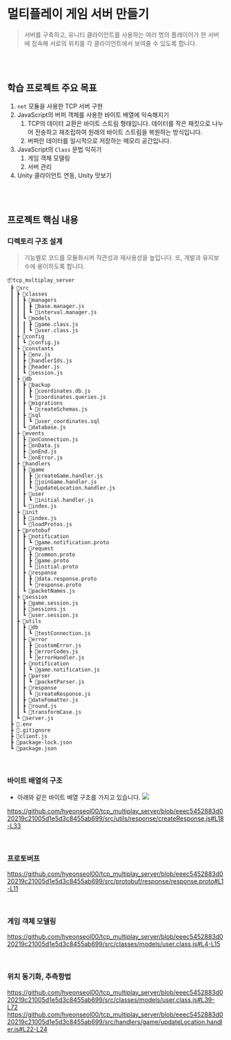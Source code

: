 # 멀티플레이 게임 서버 만들기
> 서버를 구축하고, 유니티 클라이언트를 사용하는 여러 명의 플레이어가 한 서버에 접속해 서로의 위치를 각 클라이언트에서 보여줄 수 있도록 합니다.

<br><br>

## 학습 프로젝트 주요 목표
1. `net` 모듈을 사용한 TCP 서버 구현
1. JavaScript의 버퍼 객체를 사용한 바이트 배열에 익숙해지기
	1. TCP의 데이터 교환은 바이트 스트림 형태입니다. 데이터를 작은 패킷으로 나누어 전송하고 재조립하여 원래의 바이트 스트림을 복원하는 방식입니다.
    1. 버퍼란 데이터를 일시적으로 저장하는 메모리 공간입니다.
1. JavaScript의 `Class` 문법 익히기
	1. 게임 객체 모델링
    1. 서버 관리
1. Unity 클라이언트 연동, Unity 맛보기

<br><br>

## 프로젝트 핵심 내용
### 디렉토리 구조 설계
> 기능별로 코드를 모듈화시켜 직관성과 재사용성을 높입니다.
또, 개발과 유지보수에 용이하도록 합니다.

```
📦tcp_multiplay_server
 ┣ 📂src
 ┃ ┣ 📂classes
 ┃ ┃ ┣ 📂managers
 ┃ ┃ ┃ ┣ 📜base.manager.js
 ┃ ┃ ┃ ┗ 📜interval.manager.js
 ┃ ┃ ┗ 📂models
 ┃ ┃ ┃ ┣ 📜game.class.js
 ┃ ┃ ┃ ┗ 📜user.class.js
 ┃ ┣ 📂config
 ┃ ┃ ┗ 📜config.js
 ┃ ┣ 📂constants
 ┃ ┃ ┣ 📜env.js
 ┃ ┃ ┣ 📜handlerIds.js
 ┃ ┃ ┣ 📜header.js
 ┃ ┃ ┗ 📜session.js
 ┃ ┣ 📂db
 ┃ ┃ ┣ 📂backup
 ┃ ┃ ┃ ┣ 📜coordinates.db.js
 ┃ ┃ ┃ ┗ 📜coordinates.queries.js
 ┃ ┃ ┣ 📂migrations
 ┃ ┃ ┃ ┗ 📜createSchemas.js
 ┃ ┃ ┣ 📂sql
 ┃ ┃ ┃ ┗ 📜user_coordinates.sql
 ┃ ┃ ┗ 📜database.js
 ┃ ┣ 📂events
 ┃ ┃ ┣ 📜onConnection.js
 ┃ ┃ ┣ 📜onData.js
 ┃ ┃ ┣ 📜onEnd.js
 ┃ ┃ ┗ 📜onError.js
 ┃ ┣ 📂handlers
 ┃ ┃ ┣ 📂game
 ┃ ┃ ┃ ┣ 📜createGame.handler.js
 ┃ ┃ ┃ ┣ 📜joinGame.handler.js
 ┃ ┃ ┃ ┗ 📜updateLocation.handler.js
 ┃ ┃ ┣ 📂user
 ┃ ┃ ┃ ┗ 📜initial.handler.js
 ┃ ┃ ┗ 📜index.js
 ┃ ┣ 📂init
 ┃ ┃ ┣ 📜index.js
 ┃ ┃ ┗ 📜loadProtos.js
 ┃ ┣ 📂protobuf
 ┃ ┃ ┣ 📂notification
 ┃ ┃ ┃ ┗ 📜game.notification.proto
 ┃ ┃ ┣ 📂request
 ┃ ┃ ┃ ┣ 📜common.proto
 ┃ ┃ ┃ ┣ 📜game.proto
 ┃ ┃ ┃ ┗ 📜initial.proto
 ┃ ┃ ┣ 📂response
 ┃ ┃ ┃ ┣ 📜data.response.proto
 ┃ ┃ ┃ ┗ 📜response.proto
 ┃ ┃ ┗ 📜packetNames.js
 ┃ ┣ 📂session
 ┃ ┃ ┣ 📜game.session.js
 ┃ ┃ ┣ 📜sessions.js
 ┃ ┃ ┗ 📜user.session.js
 ┃ ┣ 📂utils
 ┃ ┃ ┣ 📂db
 ┃ ┃ ┃ ┗ 📜testConnection.js
 ┃ ┃ ┣ 📂error
 ┃ ┃ ┃ ┣ 📜customError.js
 ┃ ┃ ┃ ┣ 📜errorCodes.js
 ┃ ┃ ┃ ┗ 📜errorHandler.js
 ┃ ┃ ┣ 📂notification
 ┃ ┃ ┃ ┗ 📜game.notification.js
 ┃ ┃ ┣ 📂parser
 ┃ ┃ ┃ ┗ 📜packetParser.js
 ┃ ┃ ┣ 📂response
 ┃ ┃ ┃ ┗ 📜createResponse.js
 ┃ ┃ ┣ 📜dateFomatter.js
 ┃ ┃ ┣ 📜round.js
 ┃ ┃ ┗ 📜transformCase.js
 ┃ ┗ 📜server.js
 ┣ 📜.env
 ┣ 📜.gitignore
 ┣ 📜client.js
 ┣ 📜package-lock.json
 ┗ 📜package.json
```

<br>

### 바이트 배열의 구조
- 아래와 같은 바이트 배열 구조를 가지고 있습니다.
![](https://velog.velcdn.com/images/hyeonseol22/post/8d4b8f14-d173-4ea4-badb-c2a157e1d33d/image.png)

https://github.com/hyeonseol00/tcp_multiplay_server/blob/eeec5452883d020219c21005d1e5d3c8455ab699/src/utils/response/createResponse.js#L18-L33

<br>

### 프로토버프
https://github.com/hyeonseol00/tcp_multiplay_server/blob/eeec5452883d020219c21005d1e5d3c8455ab699/src/protobuf/response/response.proto#L1-L11

<br>

### 게임 객체 모델링
https://github.com/hyeonseol00/tcp_multiplay_server/blob/eeec5452883d020219c21005d1e5d3c8455ab699/src/classes/models/user.class.js#L4-L15

<br>

### 위치 동기화, 추측항법
https://github.com/hyeonseol00/tcp_multiplay_server/blob/eeec5452883d020219c21005d1e5d3c8455ab699/src/classes/models/user.class.js#L39-L72
https://github.com/hyeonseol00/tcp_multiplay_server/blob/eeec5452883d020219c21005d1e5d3c8455ab699/src/handlers/game/updateLocation.handler.js#L22-L24
